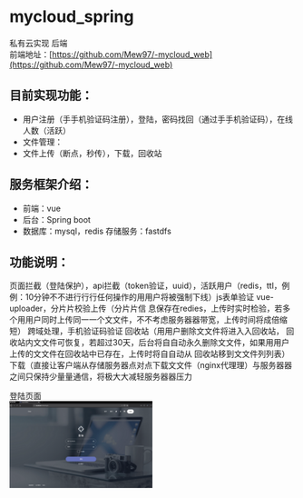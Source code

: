 # mycloud_spring
私有云实现 后端  
前端地址：[https://github.com/Mew97/-mycloud_web](https://github.com/Mew97/-mycloud_web) 

## 目前实现功能：
* 用户注册（⼿手机验证码注册），登陆，密码找回（通过⼿手机验证码），在线人数（活跃）
* 文件管理：
* ⽂件上传（断点，秒传），下载，回收站

## 服务框架介绍： 
- 前端：vue
- 后台：Spring boot
- 数据库：mysql，redis 存储服务：fastdfs

## 功能说明：

页面拦截（登陆保护），api拦截（token验证，uuid），活跃用户（redis，ttl，例例：10分钟不不进⾏行行任何操作的⽤用户将被强制下线）js表单验证
vue-uploader，分⽚片校验上传（分⽚片信 息保存在redies，上传时实时检验，若多个⽤用户同时上传同⼀一个⽂文件，不不考虑服务器器带宽，上传时间将成倍缩短）
跨域处理，⼿机验证码验证
回收站（⽤用户删除⽂文件将进⼊入回收站， 回收站内⽂文件可恢复，若超过30天，后台将⾃自动永久删除⽂文件，如果⽤用户上传的⽂文件在回收站中已存在，上传时将⾃自动从 回收站移到⽂文件列列表）
下载（直接让客户端从存储服务器点对点下载⽂文件（nginx代理理）与服务器器之间只保持少量量通信，将极⼤大减轻服务器器压力  

登陆页面  
<img src="https://github.com/Mew97/resources/blob/master/登陆.png" width=50% />


